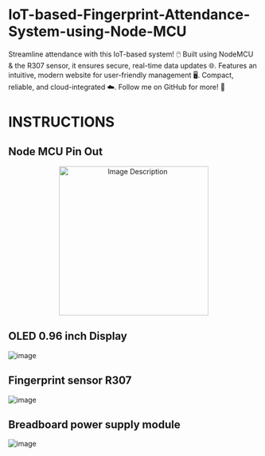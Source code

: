 # IoT-based-Fingerprint-Attendance-System-using-Node-MCU
Streamline attendance with this IoT-based system! 🖱️ Built using NodeMCU &amp; the R307 sensor, it ensures secure, real-time data updates 🌐. Features an intuitive, modern website for user-friendly management 🖥️. Compact, reliable, and cloud-integrated ☁️. Follow me on GitHub for more! 🚀

# INSTRUCTIONS
## Node MCU Pin Out
<div align="center">
  <img src="[![image](https://github.com/user-attachments/assets/da99ea21-34c3-407b-9a25-b02c2a1a189f)](https://mischianti.org/wp-content/uploads/2021/10/NodeMcu-V2-CP2102-Lua-ESP8266-pinout-mischianti-high-resolution.png)" alt="Image Description" width="300">
</div>



## OLED 0.96 inch Display
![image](https://github.com/user-attachments/assets/ab9e9ddf-577a-443e-8d32-4a75beef5db2)

## Fingerprint sensor R307
![image](https://github.com/user-attachments/assets/d05ece06-0527-4032-83dd-5f72926f554a)

## Breadboard power supply module
![image](https://github.com/user-attachments/assets/a8d0f5ef-e797-4b6c-a442-b87e7490073b)


